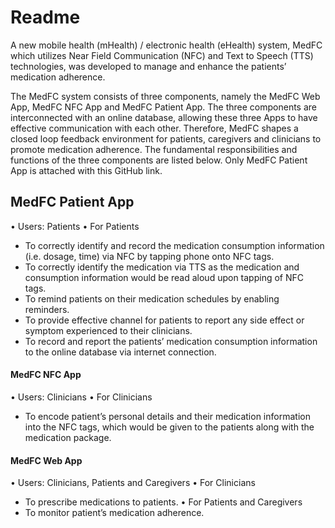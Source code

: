 # Readme

A new mobile health (mHealth) / electronic health (eHealth) system, MedFC which utilizes Near Field Communication (NFC) and Text to Speech (TTS) technologies, was developed to manage and enhance the patients’ medication adherence. 

The MedFC system consists of three components, namely the MedFC Web App, MedFC NFC App and MedFC Patient App. The three components are interconnected with an online database, allowing these three Apps to have effective communication with each other. Therefore, MedFC shapes a closed loop feedback environment for patients, caregivers and clinicians to promote medication adherence. The fundamental responsibilities and functions of the three components are listed below. Only MedFC Patient App is attached with this GitHub link.

## MedFC Patient App
• Users: Patients 
• For Patients
- To correctly identify and record the medication consumption information (i.e. dosage, time) via NFC by tapping phone onto NFC tags.
- To correctly identify the medication via TTS as the medication and consumption information would be read aloud upon tapping of NFC tags.
- To remind patients on their medication schedules by enabling reminders.
- To provide effective channel for patients to report any side effect or symptom experienced to their clinicians.
- To record and report the patients’ medication consumption information to the online database via internet connection.

#### MedFC NFC App
• Users: Clinicians 
• For Clinicians
- To encode patient’s personal details and their medication information into the NFC tags, which would be given to the patients along with the medication package.

#### MedFC Web App
• Users: Clinicians, Patients and Caregivers 
• For Clinicians
- To prescribe medications to patients. 
• For Patients and Caregivers
- To monitor patient’s medication adherence.
